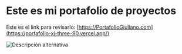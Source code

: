 # Este es mi portafolio de proyectos 
 
 Este es el link para revisarlo: 
[https://PortafolioGiuliano.com](https://portafolio-xi-three-90.vercel.app/)

![Descripción alternativa](video.gif)

 
